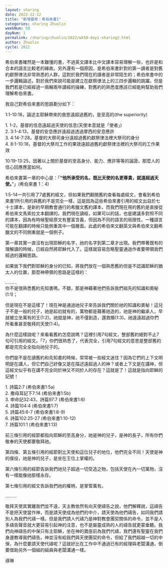 ```yaml
---
layout: sharing
date: 2022-12-12
title: "新增靈修：希伯來書1"
categories: sharing Zhuolin
weekNum: 50
dayNum: 1
permalink: /sharing/zhuolin/2022/wk50-day1-sharing2.html
author: Zhuolin
cycle: 2022
---
```


希伯來書確然是一本難懂的書，不過英文譯本比中文譯本容易理解一些，也許是和合本的語言比較老的緣故。另外還有一個原因，是希伯來書針對的第一讀者是對舊約獻祭律法非常熟悉的人群，這對於我們現在的讀者是非常陌生的；希伯來書中的一步邏輯論述，對於我們來說可能是建立在獻祭律法上的三四步邏輯的跳躍。但是我們若是已經經過一兩輪兩年讀經的操練，對舊約的熟悉度應該已經能夠幫助我們理解希伯來書。  

我自己對希伯來書的思路劃分如下：  

1:1-10:18，論述主耶穌帶來的救恩遠超過舊約，是至高的(the superiority)  

1. 1-2，基督的信息遠超過天使的信息(天使本意就是「使者」)  
2. 3:1-4:13，基督的安息應許遠超過透過摩西的安息應許  
3. 4:14-7:28，基督的大祭司身分遠超過舊約獻祭律法裡大祭司的身分  
4. 8:1-10:18，基督的大祭司工作的果效遠超過舊約獻祭律法裡的大祭司的工作果效  

10:19-13:25，因著以上關於基督的至高身分、能力、應許等等的論證，那麼人的信心回應應當如何。  

希伯來書第一章的中心是：「**“他所承受的名，既比天使的名更尊貴，就遠超過天使。**”」(希伯來書‬ ‭1‬：‭4)  

1:5-14一共引用了7處舊約經文，但如果我們翻閱舊約查看每處經文，會看到希伯來書1所引用的與舊約不是完全一樣，這是因為這些希伯來書引用的經文出自於七十士譯本，是新約早期教會通行的希臘文舊約譯本，而我們現在用的舊約是直接從希伯來文馬索拉文本翻譯的。我們現在讀經，如果可以的話，也是建議多對照不同的譯本，因為有時候聖經原文有豐富含義，但因為不同的語言的局限性，一種語言可能在翻譯的時候只能側重其中一個層面。此處的希伯來文翻英文與希伯來文翻希臘文的不同側重就是一個例子。  

第一章其實一直沒有出現耶穌的名字，祂的名字到第二章才出現。我們帶著既有的理解讀的時候，已經自然將耶穌代入了。這樣就容易忽略聖靈通過作者要帶領我們經過的邏輯思路。  

如果放下我們對耶穌的身分的已知，將我們放在一個熟悉舊約但是不認識耶穌的猶太人的位置，那麼神帶領的思路是這樣的：  

………  
你不是很熟悉舊約先知書嗎，不錯，那是神藉著他們告訴我們祖先的知識和奧秘(1:1)；  

但是現在不是這樣了！現在神是通過祂兒子來告訴我們關於祂的知識和奧秘！這兒子不是一般的兒子，祂是起初就有的，萬物都是藉著祂造的，祂是神的繼承人，早就被立坐萬有的王(1:2)。祂就是神，祂不僅創造，還救贖(1:3)。祂遠遠超過你們所看重甚至敬拜的天使(1:4)。  

為什麼這樣說呢？來看看舊約怎麼說嗎？這裡引用7句經文，整部舊約絕對不止7句可引用的經文。「7」你們很熟悉了，代表完全，引用7句經文的意思是整部舊約都是完完全全指向祂兒子的。  

你們是不是在讀舊約和先知書的時候，常常被一些經文迷住？因為它們的上下文明明是在講人，但它們自己好像又是在描述遠超過人的神？或者上下文是在講神，但這經文似乎有在講不完全同於神又不同於人的存在？這就是了！這就是指向耶穌的記號！  

1. 詩篇2:7 (希伯來書1:5a)  
2. 撒母耳記下7:14 (希伯來書1:5b)  
3. 申命記32:43，詩篇97:7 (希伯來書1:6)  
4. 詩篇104:4 (希伯來書1:7)  
5. 詩篇45:6-7 (希伯來書1:8-9)  
6. 詩篇102:25-27 (希伯來書1:10-12)  
7. 詩篇101:1 (希伯來書1:13)  

前三條引用的經節都指向耶穌的至高身分，祂是神的兒子，是神的長子，所有你們敬奉的天使都要敬拜祂。  

第四條、第五條引用的經節對比天使和這位兒子的地位，他們完全不同！天使是神的僕役，祂是神的兒子，是坐在王位上掌權的。  

第六條引用的經節告訴我們祂兒子超過一切受造之物，包括天使在內一切萬物，沒有一樣能像祂那樣永存。  

第七條引用的經文告訴我們祂的權柄，是掌管萬有。  

………  

敬拜天使其實離我們並不遠，天主教依然有向天使禱告之說，他們解釋說，這禱告不是把天使當作神，而是請天使成為他們的中介，請天使為他們禱告，如同我們請別人為我們代禱一樣。但是我們請人代禱乃是神對教會團契關係的命令，並不是人多禱告聲音就大更容易引起神的注意，也不是屬靈成熟的人的禱告就更蒙垂聽。我們向神禱告的中保只有主耶穌，坐在神的寶座前為我們代禱，我們還有聖靈在我們身邊教導我們禱告。神並沒有給我們與天使團契的命令，但給了我們超越一切的中保，為什麼要請天使代禱呢？這就好比在工作中不通過已有的經理與老闆溝通，倒要借助另外一個組的組員與老闆溝通一樣。  


琢琳  




    

